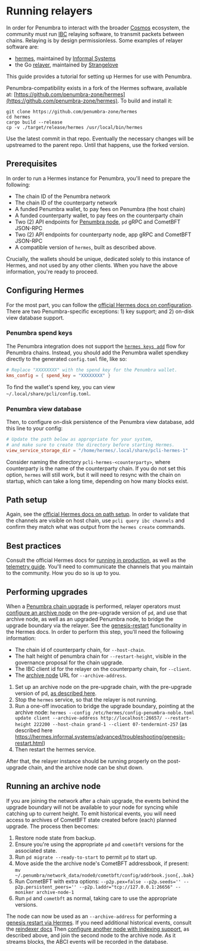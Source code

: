 # Running relayers

In order for Penumbra to interact with the broader [Cosmos] ecosystem, the community must
run [IBC] relaying software, to transmit packets between chains. Relaying is by design
permissionless. Some examples of relayer software are:

  * [hermes], maintained by [Informal Systems][Informal]
  * the Go [relayer], maintained by [Strangelove]

This guide provides a tutorial for setting up Hermes for use with Penumbra.

Penumbra-compatibility exists in a fork of the Hermes software, available at:
[https://github.com/penumbra-zone/hermes](https://github.com/penumbra-zone/hermes).
To build and install it:

```shell
git clone https://github.com/penumbra-zone/hermes
cd hermes
cargo build --release
cp -v ./target/release/hermes /usr/local/bin/hermes
```

Use the latest commit in that repo.
Eventually the necessary changes will be upstreamed to the parent repo.
Until that happens, use the forked version.

## Prerequisites

In order to run a Hermes instance for Penumbra, you'll need to prepare the following:

* The chain ID of the Penumbra network
* The chain ID of the counterparty network
* A funded Penumbra wallet, to pay fees on Penumbra (the host chain)
* A funded counterparty wallet, to pay fees on the counterparty chain
* Two (2) API endpoints for [Penumbra node](./node/pd.md), `pd` gRPC and CometBFT JSON-RPC
* Two (2) API endpoints for counterparty node, app gRPC and CometBFT JSON-RPC
* A compatible version of `hermes`, built as described above.

Crucially, the wallets should be unique, dedicated solely to this instance of Hermes,
and not used by any other clients. When you have the above information, you're ready to proceed.

## Configuring Hermes

For the most part, you can follow the [official Hermes docs on configuration](https://hermes.informal.systems/documentation/configuration/configure-hermes.html).
There are two Penumbra-specific exceptions: 1) key support; and 2) on-disk view database support.

### Penumbra spend keys
The Penumbra integration does not support the [`hermes keys add`](https://hermes.informal.systems/documentation/commands/keys/index.html)
flow for Penumbra chains. Instead, you should add the Penumbra wallet spendkey directly to the generated `config.toml` file, like so:

```toml
# Replace "XXXXXXXX" with the spend key for the Penumbra wallet.
kms_config = { spend_key = "XXXXXXXX" }
```

To find the wallet's spend key, you can view `~/.local/share/pcli/config.toml`. 

### Penumbra view database
Then, to configure on-disk persistence of the Penumbra view database, add this line to your config:

```toml
# Update the path below as appropriate for your system,
# and make sure to create the directory before starting Hermes.
view_service_storage_dir = "/home/hermes/.local/share/pcli-hermes-1"
```

Consider naming the directory `pcli-hermes-<counterparty>`, where counterparty is the name of the counterparty chain.
If you do not set this option, `hermes` will still work, but it will need to resync with the chain on startup,
which can take a long time, depending on how many blocks exist.

## Path setup

Again, see the [official Hermes docs on path setup](https://hermes.informal.systems/documentation/commands/path-setup/index.html).
In order to validate that the channels are visible on host chain, use `pcli query ibc channels` and confirm they match
what was output from the `hermes create` commands.

## Best practices

Consult the official Hermes docs for [running in production](https://hermes.informal.systems/tutorials/production/index.html),
as well as the [telemetry guide](https://hermes.informal.systems/documentation/telemetry/index.html).
You'll need to communicate the channels that you maintain to the community. How you do so is up to you.

## Performing upgrades

When a [Penumbra chain upgrade](./node/pd/chain-upgrade.mdx) is performed, relayer operators must [configure an archive node](#running-an-archive-node)
on the pre-upgrade version of `pd`, and use that archive node, as well as an upgraded Penumbra node, to bridge the upgrade boundary via the relayer.
See the [genesis-restart](https://hermes.informal.systems/advanced/troubleshooting/genesis-restart.html?highlight=genesis%20restart#updating-a-client-after-a-genesis-restart-without-ibc-upgrade-proposal) functionality in the Hermes docs.
In order to perform this step, you'll need the following information:

* The chain id of counterparty chain, for `--host-chain`.
* The halt height of penumbra chain for `--restart-height`, visible in the governance proposal for the chain upgrade.
* The IBC client id for the relayer on the counterparty chain, for `--client`.
* The [archive node](#running-an-archive-node) URL for `--archive-address`.

1. Set up an archive node on the pre-upgrade chain, with the pre-upgrade version of pd, [as described here](#running-an-archive-node).
2. Stop the `hermes` service, so that the relayer is not running.
3. Run a one-off invocation to bridge the upgrade boundary, pointing at the archive node: `hermes --config /etc/hermes/config-penumbra-noble.toml update client --archive-address http://localhost:26657/ --restart-height 222200 --host-chain grand-1 --client 07-tendermint-257` (as described here https://hermes.informal.systems/advanced/troubleshooting/genesis-restart.html)
4. Then restart the hermes service.

After that, the relayer instance should be running properly on the post-upgrade chain, and the archive node can be shut down.

## Running an archive node

If you are joining the network after a chain upgrade, the events behind the upgrade boundary
will not be available to your node for syncing while catching up to current height. To emit
historical events, you will need access to archives of CometBFT state created before (each)
planned upgrade. The process then becomes:

1. Restore node state from backup.
2. Ensure you're using the appropriate `pd` and `cometbft` versions for the associated state.
3. Run `pd migrate --ready-to-start` to permit `pd` to start up.
4. Move aside the the archive node's CometBFT addressbook, if present: `mv ~/.penumbra/network_data/node0/cometbft/config/addrbook.json{,.bak}`
5. Run CometBFT with extra options: `--p2p.pex=false --p2p.seeds='' --p2p.persistent_peers='' --p2p.laddr="tcp://127.0.0.1:26656" --moniker archive-node-1`
6. Run `pd` and `cometbft` as normal, taking care to use the appropriate versions.

The node can now be used as an `--archive-address` for performing a [genesis restart via Hermes](#performing-upgrades).
If you need additional historical events, consult the [reindexer docs](./event-indexing/reindexer.md)
Then [configure another node with indexing support](./event-indexing/configure.md), as described above, and join the second
node to the archive node. As it streams blocks, the ABCI events will be recorded in the database.

[Cosmos]: https://cosmos.network
[IBC]: https://ibc.cosmos.network
[hermes]: https://hermes.informal.systems
[relayer]: https://github.com/cosmos/relayer
[Informal]: https://informal.systems
[Strangelove]: https://strange.love
